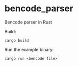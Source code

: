 # bencode_parser
Bencode parser in Rust

Build:
```
cargo build
```

Run the example binary:
```
cargo run <bencode file>
```
